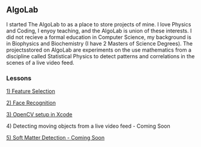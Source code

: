 <h2> AlgoLab </h2>

<p>
I started The AlgoLab to as a place to store projects of mine.  I love Physics and Coding, I enyoy teaching, and the AlgoLab is union of these interests.  I did not recieve a formal education in Computer Science, my background is in Biophysics and Biochemistry (I have 2 Masters of Science Degrees). The projectsstored on AlgoLab are experiments on the use mathematics from a discipline called Statistical Physics to detect patterns and correlations in the scenes of a live video feed.  
</p>

<p>

</p>

<h3>Lessons</h3>

<a href="https://github.com/jchiefelk/Algorithms/tree/master/feature_selection">1) Feature Selection</a>

<a href="https://github.com/jchiefelk/Algorithms/tree/master/facerecognition">2) Face Recognition</a>

<a href="https://github.com/jchiefelk/AlgoLab/tree/master/VisionCode">3) OpenCV setup in Xcode</a>

<a>4) Detecting moving objects from a live video feed - Coming Soon</a>

<a href="https://github.com/jchiefelk/AlgoLab/tree/master/softmatter">5) Soft Matter Detection - Coming Soon</a>
